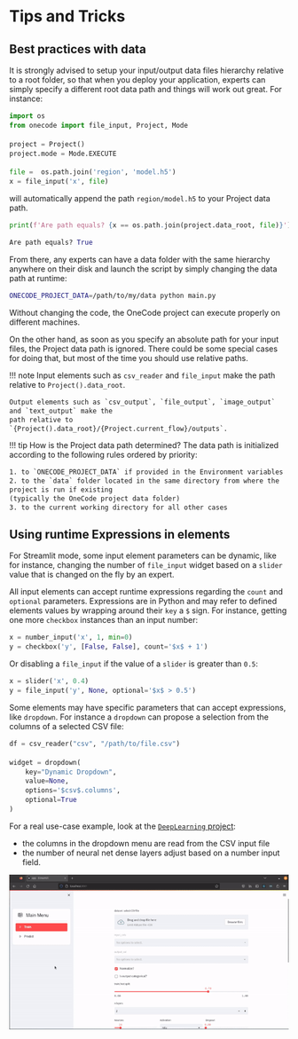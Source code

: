 # Tips and Tricks


## Best practices with data

It is strongly advised to setup your input/output data files hierarchy relative to a root folder,
so that when you deploy your application, experts can simply specify a different root data path and
things will work out great. For instance:
```python
import os
from onecode import file_input, Project, Mode

project = Project()
project.mode = Mode.EXECUTE

file =  os.path.join('region', 'model.h5')
x = file_input('x', file)
```
will automatically append the path `region/model.h5` to your Project data path.
```python
print(f'Are path equals? {x == os.path.join(project.data_root, file)}')
```

```py title="Output"
Are path equals? True
```

From there, any experts can have a data folder with the same hierarchy anywhere on their disk and
launch the script by simply changing the data path at runtime:
```bash
ONECODE_PROJECT_DATA=/path/to/my/data python main.py
```
Without changing the code, the OneCode project can execute properly on different machines.

On the other hand, as soon as you specify an absolute path for your input files, the Project data
path is ignored. There could be some special cases for doing that, but most of the time you should
use relative paths.

!!! note
    Input elements such as `csv_reader` and `file_input` make the path relative to
    `Project().data_root`.

    Output elements such as `csv_output`, `file_output`, `image_output` and `text_output` make the
    path relative to `{Project().data_root}/{Project.current_flow}/outputs`.

!!! tip
    How is the Project data path determined? The data path is initialized according to the following
    rules ordered by priority:

    1. to `ONECODE_PROJECT_DATA` if provided in the Environment variables
    2. to the `data` folder located in the same directory from where the project is run if existing
    (typically the OneCode project data folder)
    3. to the current working directory for all other cases


## Using runtime Expressions in elements

For Streamlit mode, some input element parameters can be dynamic, like for instance, changing the
number of `file_input` widget based on a `slider` value that is changed on the fly by an expert.

All input elements can accept runtime expressions regarding the `count` and `optional` parameters.
Expressions are in Python and may refer to defined elements values by wrapping around their `key` a
`$` sign. For instance, getting one more `checkbox` instances than an input number:
```python
x = number_input('x', 1, min=0)
y = checkbox('y', [False, False], count='$x$ + 1')
```

Or disabling a `file_input` if the value of a `slider` is greater than `0.5`:
```python
x = slider('x', 0.4)
y = file_input('y', None, optional='$x$ > 0.5')
```

Some elements may have specific parameters that can accept expressions, like `dropdown`. For instance
a `dropdown` can propose a selection from the columns of a selected CSV file:
```python
df = csv_reader("csv", "/path/to/file.csv")

widget = dropdown(
    key="Dynamic Dropdown",
    value=None,
    options='$csv$.columns',
    optional=True
)
```

For a real use-case example, look at the
[`DeepLearning` project](https://github.com/deeplime-io/onecode/tree/main/examples/DeepLearning):

* the columns in the dropdown menu are read from the CSV input file
* the number of neural net dense layers adjust based on a number input field.

![Dynamic expressions in DeepLearning](https://github.com/deeplime-io/onecode/raw/main/docs/assets/dynamic_deeplearning.gif)
